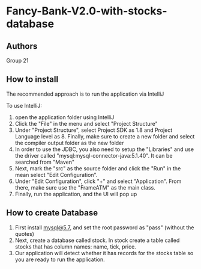 # Fancy-Bank-V2.0-with-stocks-database

## Authors

Group 21

## How to install

The recommended approach is to run the application via IntelliJ

To use IntelliJ:

1. open the application folder using IntelliJ
2. Click the "File" in the menu and select "Project Structure"
3. Under "Project Structure", select Project SDK as 1.8 and Project Language level as 8. Finally, make sure to create a new folder and select the compiler output folder as the new folder
4. In order to use the JDBC, you also need to setup the "Libraries" and use the driver called "mysql:mysql-connector-java:5.1.40". It can be searched from "Maven"
5. Next, mark the "src" as the source folder and click the "Run" in the mean select "Edit Configuration".
6. Under "Edit Configuration", click "+" and select "Application". From there,  make sure use the "FrameATM" as the main class.
7. Finally, run the application, and the UI will pop up

## How to create Database

1. First install mysql@5.7, and set the root password as "pass" (without the quotes)
2. Next, create a database called stock. In stock create a table called stocks that has column names: name, tick, price.
3. Our application will detect whether it has records for the stocks table so you are ready to run the application.